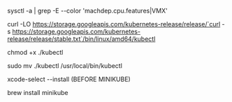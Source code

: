 sysctl -a | grep -E --color 'machdep.cpu.features|VMX' 

curl -LO https://storage.googleapis.com/kubernetes-release/release/`curl -s https://storage.googleapis.com/kubernetes-release/release/stable.txt`/bin/linux/amd64/kubectl

chmod +x ./kubectl

sudo mv ./kubectl /usr/local/bin/kubectl

xcode-select --install (BEFORE MINIKUBE)

brew install minikube
